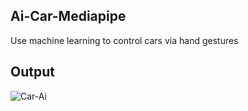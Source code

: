 ## Ai-Car-Mediapipe

Use machine learning to control cars via hand gestures

## Output

![Car-Ai](https://github.com/SadhaSivamx/Ai-Car-Mediapipe/assets/106687593/68a3eacb-1de0-4730-a8ac-9167ec17dd9d)
